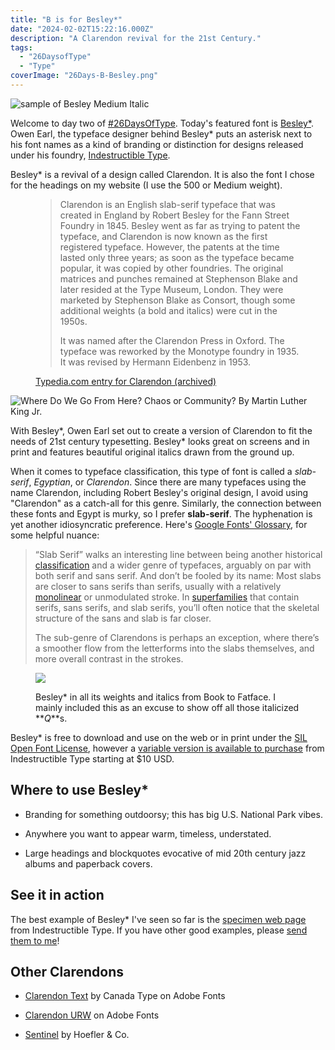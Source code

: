 ```yaml
---
title: "B is for Besley*"
date: "2024-02-02T15:22:16.000Z"
description: "A Clarendon revival for the 21st Century."
tags: 
  - "26DaysofType"
  - "Type"
coverImage: "26Days-B-Besley.png"
---
```


![sample of Besley Medium Italic](/img/post-images/26Days-B-Besley-1024x576.png)

Welcome to day two of [#26DaysOfType](/26-days-of-type.html). Today's featured font is [Besley\*](https://indestructibletype.com/Besley.html). Owen Earl, the typeface designer behind Besley\* puts an asterisk next to his font names as a kind of branding or distinction for designs released under his foundry, [Indestructible Type](https://indestructibletype.com/Home.html).

Besley\* is a revival of a design called Clarendon. It is also the font I chose for the headings on my website (I use the 500 or Medium weight).

<figure>
 <blockquote>
  <p>Clarendon is an English slab-serif typeface that was created in England by Robert Besley for the Fann Street Foundry in 1845. Besley went as far as trying to patent the typeface, and Clarendon is now known as the first registered typeface. However, the patents at the time lasted only three years; as soon as the typeface became popular, it was copied by other foundries. The original matrices and punches remained at Stephenson Blake and later resided at the Type Museum, London. They were marketed by Stephenson Blake as Consort, though some additional weights (a bold and italics) were cut in the 1950s.</p>
  <p>It was named after the Clarendon Press in Oxford. The typeface was reworked by the Monotype foundry in 1935. It was revised by Hermann Eidenbenz in 1953.</p>
 </blockquote>
 <figcaption<cite><a href="https://web.archive.org/web/20200926083631/https://typedia.com/explore/typeface/clarendon/">Typedia.com entry for Clarendon (archived)</a></cite></figcaption>
</figure>

![Where Do We Go From Here? Chaos or Community? By Martin Luther King Jr.](/img/post-images/26Days-B-Besley-Sample-MLK-1024x576.png)

With Besley\*, Owen Earl set out to create a version of Clarendon to fit the needs of 21st century typesetting. Besley\* looks great on screens and in print and features beautiful original italics drawn from the ground up.

When it comes to typeface classification, this type of font is called a _slab-serif_, _Egyptian_, or _Clarendon_. Since there are many typefaces using the name Clarendon, including Robert Besley's original design, I avoid using "Clarendon" as a catch-all for this genre. Similarly, the connection between these fonts and Egypt is murky, so I prefer **slab-serif**. The hyphenation is yet another idiosyncratic preference. Here's [Google Fonts' Glossary](https://fonts.google.com/knowledge/glossary/slab_serif_egyptian_clarendon), for some helpful nuance:

> “Slab Serif” walks an interesting line between being another historical [classification](https://fonts.google.com/knowledge/glossary/classification) and a wider genre of typefaces, arguably on par with both serif and sans serif. And don’t be fooled by its name: Most slabs are closer to sans serifs than serifs, usually with a relatively [monolinear](https://fonts.google.com/knowledge/glossary/monolinear) or unmodulated stroke. In [superfamilies](https://fonts.google.com/knowledge/glossary/superfamily) that contain serifs, sans serifs, and slab serifs, you’ll often notice that the skeletal structure of the sans and slab is far closer.
> 
> The sub-genre of Clarendons is perhaps an exception, where there’s a smoother flow from the letterforms into the slabs themselves, and more overall contrast in the strokes.

<figure>

![](/img/post-images/26Days-B-Besley-QA-1024x576.png)

<figcaption>

Besley\* in all its weights and italics from Book to Fatface. I mainly included this as an excuse to show off all those italicized **_Q_**s.

</figcaption>

</figure>

Besley\* is free to download and use on the web or in print under the [SIL Open Font License](https://openfontlicense.org/), however a [variable version is available to purchase](https://indestructibletype.com/BuyBesley.html) from Indestructible Type starting at $10 USD.

## Where to use Besley\*

- Branding for something outdoorsy; this has big U.S. National Park vibes.

- Anywhere you want to appear warm, timeless, understated.

- Large headings and blockquotes evocative of mid 20th century jazz albums and paperback covers.

## See it in action

The best example of Besley\* I've seen so far is the [specimen web page](https://indestructibletype.com/Besley.html) from Indestructible Type. If you have other good examples, please [send them to me](mailto:nick@nicksimson.com)!

## Other Clarendons

- [Clarendon Text](https://fonts.adobe.com/fonts/clarendon-text) by Canada Type on Adobe Fonts

- [Clarendon URW](https://fonts.adobe.com/fonts/clarendon-urw) on Adobe Fonts

- [Sentinel](https://www.typography.com/fonts/sentinel/overview) by Hoefler & Co.
